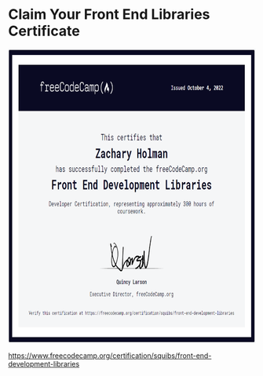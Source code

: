 # Claim Your Front End Libraries Certificate

<img src="/Images/certificates/my-front-end-development-libraries-certificate.png" height="600" alt="My Front End Development Libraries certification from freeCodeCamp."/>

https://www.freecodecamp.org/certification/squibs/front-end-development-libraries
